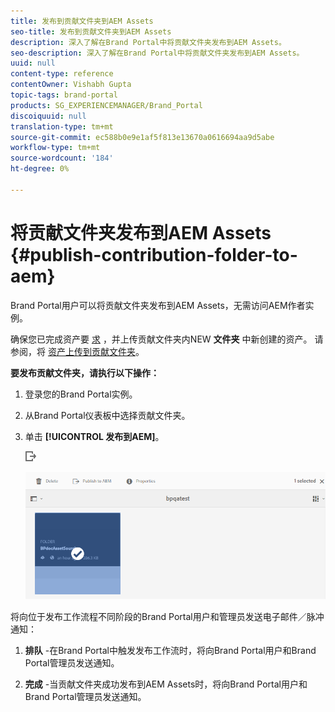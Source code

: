 ```yaml
---
title: 发布到贡献文件夹到AEM Assets
seo-title: 发布到贡献文件夹到AEM Assets
description: 深入了解在Brand Portal中将贡献文件夹发布到AEM Assets。
seo-description: 深入了解在Brand Portal中将贡献文件夹发布到AEM Assets。
uuid: null
content-type: reference
contentOwner: Vishabh Gupta
topic-tags: brand-portal
products: SG_EXPERIENCEMANAGER/Brand_Portal
discoiquuid: null
translation-type: tm+mt
source-git-commit: ec588b0e9e1af5f813e13670a0616694aa9d5abe
workflow-type: tm+mt
source-wordcount: '184'
ht-degree: 0%

---
```



# 将贡献文件夹发布到AEM Assets {#publish-contribution-folder-to-aem}

Brand Portal用户可以将贡献文件夹发布到AEM Assets，无需访问AEM作者实例。

确保您已完成资产要 [求](brand-portal-download-asset-requirements.md) ，并上传贡献文件夹内NEW **文件夹** 中新创建的资产。 请参阅，将 [资产上传到贡献文件夹](brand-portal-upload-assets-to-contribution-folder.md)。

**要发布贡献文件夹，请执行以下操作：**

1. 登录您的Brand Portal实例。

1. 从Brand Portal仪表板中选择贡献文件夹。
1. 单击 **[!UICONTROL 发布到AEM]**。

   ![](assets/export.png)

   ![](assets/publish-contribution-folder-to-aem.png)

将向位于发布工作流程不同阶段的Brand Portal用户和管理员发送电子邮件／脉冲通知：
1. **排队** -在Brand Portal中触发发布工作流时，将向Brand Portal用户和Brand Portal管理员发送通知。

1. **完成** -当贡献文件夹成功发布到AEM Assets时，将向Brand Portal用户和Brand Portal管理员发送通知。


